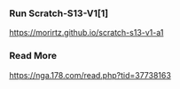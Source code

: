 ### Run Scratch-S13-V1[1]
https://morirtz.github.io/scratch-s13-v1-a1

### Read More
https://nga.178.com/read.php?tid=37738163
